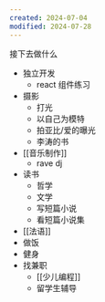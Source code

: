 ```yaml
---
created: 2024-07-04
modified: 2024-07-28
---
```

接下去做什么
+ 独立开发
	+ react 组件练习
+ 摄影
	+ 打光
	+ 以自己为模特
	+ 拍亚比/爱的曝光
	+ 李涛的书
+ [[音乐制作]]
	+ rave dj
+ 读书
	+ 哲学
	+ 文学
	+ 写短篇小说
	+ 看短篇小说集
+ [[法语]]
+ 做饭
+ 健身
+ 找兼职
	+ [[少儿编程]]
	+ 留学生辅导